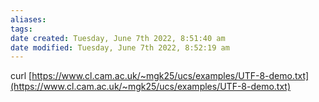 ```yaml
---
aliases: 
tags: 
date created: Tuesday, June 7th 2022, 8:51:40 am
date modified: Tuesday, June 7th 2022, 8:52:19 am
---
```


curl [https://www.cl.cam.ac.uk/~mgk25/ucs/examples/UTF-8-demo.txt](https://www.cl.cam.ac.uk/~mgk25/ucs/examples/UTF-8-demo.txt)
